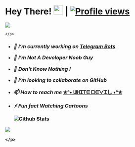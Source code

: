 # Hey There! <img src="https://raw.githubusercontent.com/MartinHeinz/MartinHeinz/master/wave.gif" width="30px"> | [![Profile views](https://gpvc.arturio.dev/Whitedeviljoypow)](https://github.com/Whitedeviljoypow)

<p align="center">

  <a href="https://t.me/abt_meh"><img src="https://user-images.githubusercontent.com/77770753/117139498-f081c400-adc9-11eb-9aaf-f895a54ecc67.gif"></a>

    </p>

<h3>

- <i>🔭 I’m currently working on [Telegram Bots](https://t.me/MN_BOTZ_UPDATES)</i>

- <i>🌱 I’m Not A Devoloper Noob Guy</i>

- <i>🙂 Don't Know Nothing !</i>

- <i>👯 I’m looking to collaborate on GitHub</i> 

- <i>📫 How to reach me</i> <b><a href='https://t.me/whitedeviljoypow'>✯°• ᗯᕼᏆᎢᗴ ᗞᗴᐯᏆし •°✯</a></b>

  

- <i>⚡ Fun fact Watching Cartoons</i>

   ![Github Stats](https://github-readme-stats.vercel.app/api?username=Whitedeviljoypow&show_icons=true&title_color=fff&icon_color=79ff97&text_color=9f9f9f&bg_color=151515)

<p align="center">

  <a href="https://t.me/abt_meh"><img src="https://skyline.github.com/Whitedeviljoypow/2021"></a>

    </p>
